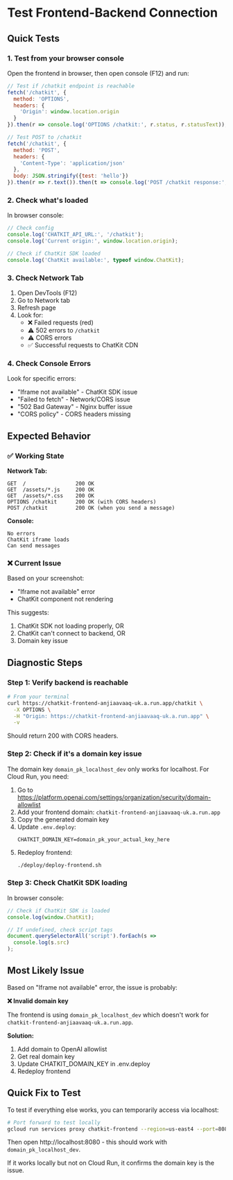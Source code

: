 # Test Frontend-Backend Connection

## Quick Tests

### 1. Test from your browser console

Open the frontend in browser, then open console (F12) and run:

```javascript
// Test if /chatkit endpoint is reachable
fetch('/chatkit', {
  method: 'OPTIONS',
  headers: {
    'Origin': window.location.origin
  }
}).then(r => console.log('OPTIONS /chatkit:', r.status, r.statusText));

// Test POST to /chatkit
fetch('/chatkit', {
  method: 'POST',
  headers: {
    'Content-Type': 'application/json'
  },
  body: JSON.stringify({test: 'hello'})
}).then(r => r.text()).then(t => console.log('POST /chatkit response:', t));
```

### 2. Check what's loaded

In browser console:

```javascript
// Check config
console.log('CHATKIT_API_URL:', '/chatkit');
console.log('Current origin:', window.location.origin);

// Check if ChatKit SDK loaded
console.log('ChatKit available:', typeof window.ChatKit);
```

### 3. Check Network Tab

1. Open DevTools (F12)
2. Go to Network tab
3. Refresh page
4. Look for:
   - ❌ Failed requests (red)
   - ⚠️ 502 errors to `/chatkit`
   - ⚠️ CORS errors
   - ✅ Successful requests to ChatKit CDN

### 4. Check Console Errors

Look for specific errors:
- "Iframe not available" - ChatKit SDK issue
- "Failed to fetch" - Network/CORS issue
- "502 Bad Gateway" - Nginx buffer issue
- "CORS policy" - CORS headers missing

## Expected Behavior

### ✅ Working State

**Network Tab:**
```
GET  /                200 OK
GET  /assets/*.js     200 OK
GET  /assets/*.css    200 OK
OPTIONS /chatkit      200 OK (with CORS headers)
POST /chatkit         200 OK (when you send a message)
```

**Console:**
```
No errors
ChatKit iframe loads
Can send messages
```

### ❌ Current Issue

Based on your screenshot:
- "Iframe not available" error
- ChatKit component not rendering

This suggests:
1. ChatKit SDK not loading properly, OR
2. ChatKit can't connect to backend, OR
3. Domain key issue

## Diagnostic Steps

### Step 1: Verify backend is reachable

```bash
# From your terminal
curl https://chatkit-frontend-anjiaavaaq-uk.a.run.app/chatkit \
  -X OPTIONS \
  -H "Origin: https://chatkit-frontend-anjiaavaaq-uk.a.run.app" \
  -v
```

Should return 200 with CORS headers.

### Step 2: Check if it's a domain key issue

The domain key `domain_pk_localhost_dev` only works for localhost. For Cloud Run, you need:

1. Go to https://platform.openai.com/settings/organization/security/domain-allowlist
2. Add your frontend domain: `chatkit-frontend-anjiaavaaq-uk.a.run.app`
3. Copy the generated domain key
4. Update `.env.deploy`:
   ```
   CHATKIT_DOMAIN_KEY=domain_pk_your_actual_key_here
   ```
5. Redeploy frontend:
   ```bash
   ./deploy/deploy-frontend.sh
   ```

### Step 3: Check ChatKit SDK loading

In browser console:
```javascript
// Check if ChatKit SDK is loaded
console.log(window.ChatKit);

// If undefined, check script tags
document.querySelectorAll('script').forEach(s => 
  console.log(s.src)
);
```

## Most Likely Issue

Based on "Iframe not available" error, the issue is probably:

**❌ Invalid domain key**

The frontend is using `domain_pk_localhost_dev` which doesn't work for `chatkit-frontend-anjiaavaaq-uk.a.run.app`.

**Solution:**
1. Add domain to OpenAI allowlist
2. Get real domain key
3. Update CHATKIT_DOMAIN_KEY in .env.deploy
4. Redeploy frontend

## Quick Fix to Test

To test if everything else works, you can temporarily access via localhost:

```bash
# Port forward to test locally
gcloud run services proxy chatkit-frontend --region=us-east4 --port=8080
```

Then open http://localhost:8080 - this should work with `domain_pk_localhost_dev`.

If it works locally but not on Cloud Run, it confirms the domain key is the issue.
